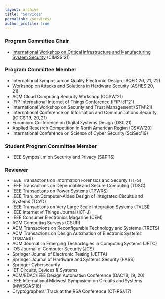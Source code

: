 ```yaml
---
layout: archive
title: "Services"
permalink: /services/
author_profile: true
---
```


### Program Committee Chair

- [International Workshop on Critical Infrastructure and Manufacturing System Security](https://cimssworkshop.github.io/) (CIMSS'21)

### Program Committee Member

- International Symposium on Quality Electronic Design (ISQED’20, 21, 22) 
- Workshop on Attacks and Solutions in Hardware Security (ASHES’20, 21)
- ACM Cloud Computing Security Workshop (CCSW’21)
- IFIP International Internet of Things Conference (IFIP IoT’21)
- International Workshop on Security and Trust Management (STM’21)
- International Conference on Information and Communications Security (ICICS’19, 20, 21)
- Euromicro Conference on Digital Systems Design (DSD’21)
- Applied Research Competition in North American Region (CSAW’20)
- International Conference on Science of Cyber Security (SciSec’19)

### Student Program Committee Member

- IEEE Symposium on Security and Privacy (S&P’16)

### Reviewer

- IEEE Transactions on Information Forensics and Security (TIFS)
- IEEE Transactions on Dependable and Secure Computing (TDSC)
- IEEE Transactions on Power Systems (TPWRS)
- IEEE Tran. on Computer-Aided Design of Integrated Circuits and Systems (TCAD)
- IEEE Transactions on Very Large Scale Integration Systems (TVLSI)
- IEEE Internet of Things Journal (IOT-J)
- IEEE Consumer Electronics Magazine (CEM)
- ACM Computing Surveys (CSUR)
- ACM Transactions on Reconfigurable Technology and Systems (TRETS)
- ACM Transactions on Design Automation of Electronic Systems (TODAES)
- ACM Journal on Emerging Technologies in Computing Systems (JETC)
- IOS Journal of Computer Security (JCS)
- Springer Journal of Electronic Testing (JETTA)
- Springer Journal of Hardware and Systems Security (HASS)
- Springer Cybersecurity
- IET Circuits, Devices & Systems
- ACM/EDAC/IEEE Design Automation Conference (DAC’18, 19, 20)
- IEEE International Midwest Symposium on Circuits and Systems (MWSCAS’18)
- Cryptographers’ Track at the RSA Conference (CT-RSA’17)
 
